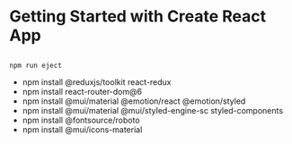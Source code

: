 # Getting Started with Create React App

## 
`npm run eject`

- npm install @reduxjs/toolkit react-redux
- npm install react-router-dom@6
- npm install @mui/material @emotion/react @emotion/styled
- npm install @mui/material @mui/styled-engine-sc styled-components
- npm install @fontsource/roboto
- npm install @mui/icons-material

